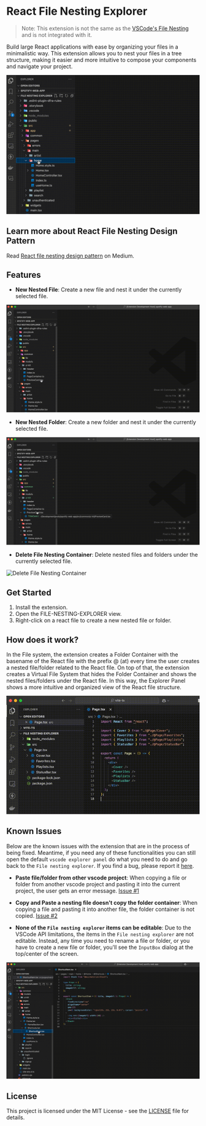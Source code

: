 # React File Nesting Explorer

> Note: This extension is not the same as the [VSCode's File Nesting](https://code.visualstudio.com/updates/v1_67#_explorer-file-nesting) and is not integrated with it.

Build large React applications with ease by organizing your files in a minimalistic way. This extension allows you to nest your files in a tree structure, making it easier and more intuitive to compose your components and navigate your project.

![React File Nesting Explorer](./docs/file-nesting-explorer-overview.gif)

## Learn more about React File Nesting Design Pattern

Read [React file nesting design pattern](https://medium.com/@brucegroverlee/react-file-nesting-design-pattern-74fe6edba127) on Medium.

## Features

- **New Nested File**: Create a new file and nest it under the currently selected file.

![New Nested File](./docs/file-nesting-explorer-showcase-new-file.gif)

- **New Nested Folder**: Create a new folder and nest it under the currently selected file.

![New Nested Folder](./docs/file-nesting-explorer-showcase-new-folder.gif)

- **Delete File Nesting Container**: Delete nested files and folders under the currently selected file.

![Delete File Nesting Container](./docs/file-nesting-explorer-showcase-delete-container.gif)

## Get Started

1. Install the extension.
2. Open the FILE-NESTING-EXPLORER view.
3. Right-click on a react file to create a new nested file or folder.

## How does it work?

In the File system, the extension creates a Folder Container with the basename of the React file with the prefix @ (at) every time the user creates a nested file/folder related to the React file. On top of that, the extension creates a Virtual File System that hides the Folder Container and shows the nested files/folders under the React file. In this way, the Explorer Panel shows a more intuitive and organized view of the React file structure.

![Virtual File System](./docs/virtual-file-system.gif)

## Known Issues

Below are the known issues with the extension that are in the process of being fixed. Meantime, if you need any of these functionalities you can still open the default `vscode explorer panel` do what you need to do and go back to the `File nesting explorer`. If you find a bug, please report it [here](https://github.com/brucegroverlee/file-nesting-explorer/issues).

- **Paste file/folder from other vscode project**: When copying a file or folder from another vscode project and pasting it into the current project, the user gets an error message. [Issue #1](https://github.com/brucegroverlee/file-nesting-explorer/issues/1#issue-2716404277)

- **Copy and Paste a nesting file doesn't copy the folder container**: When copying a file and pasting it into another file, the folder container is not copied. [Issue #2](https://github.com/brucegroverlee/file-nesting-explorer/issues/2)

- **None of the `File nesting explorer` items can be editable**: Due to the VSCode API limitations, the items in the `File nesting explorer` are not editable. Instead, any time you need to rename a file or folder, or you have to create a new file or folder, you'll see the `InputBox` dialog at the top/center of the screen.

![InputBox Dialog](./docs/file-nesting-explorer-known-issues-rename.gif)

## License

This project is licensed under the MIT License - see the [LICENSE](LICENSE) file for details.
